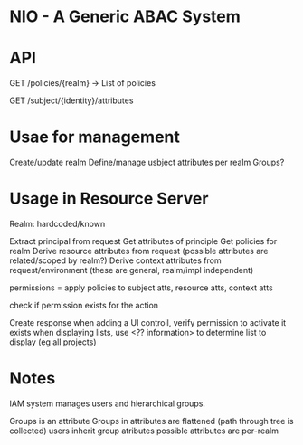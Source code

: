 # NIO - A Generic ABAC System


# API


GET /policies/{realm}
-> List of policies


GET /subject/{identity}/attributes

# Usae for management

Create/update realm
Define/manage usbject attributes per realm
Groups?


# Usage in Resource Server


Realm: hardcoded/known

Extract principal from request
Get attributes of principle
Get policies for realm
Derive resource attributes from request (possible attributes are related/scoped by realm?)
Derive context attributes from request/environment (these are general, realm/impl independent)

permissions = apply policies to subject atts, resource atts, context atts

check if permission exists for the action

Create response
when adding a UI controil, verify permission to activate it exists
when displaying lists, use <?? information> to determine list to display (eg all projects)


# Notes

IAM system manages users and hierarchical groups.

Groups is an attribute
Groups in attributes are flattened (path through tree is collected)
users inherit group atributes
possible attributes are per-realm








